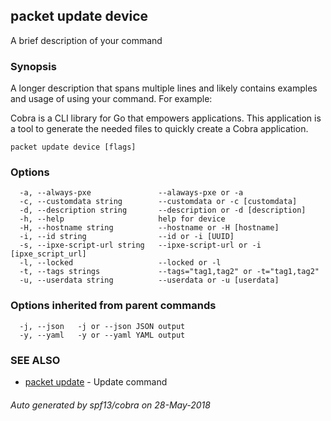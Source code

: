 ## packet update device

A brief description of your command

### Synopsis

A longer description that spans multiple lines and likely contains examples
and usage of using your command. For example:

Cobra is a CLI library for Go that empowers applications.
This application is a tool to generate the needed files
to quickly create a Cobra application.

```
packet update device [flags]
```

### Options

```
  -a, --always-pxe               --alaways-pxe or -a
  -c, --customdata string        --customdata or -c [customdata]
  -d, --description string       --description or -d [description]
  -h, --help                     help for device
  -H, --hostname string          --hostname or -H [hostname]
  -i, --id string                --id or -i [UUID]
  -s, --ipxe-script-url string   --ipxe-script-url or -i [ipxe_script_url]
  -l, --locked                   --locked or -l
  -t, --tags strings             --tags="tag1,tag2" or -t="tag1,tag2"
  -u, --userdata string          --userdata or -u [userdata]
```

### Options inherited from parent commands

```
  -j, --json   -j or --json JSON output
  -y, --yaml   -y or --yaml YAML output
```

### SEE ALSO

* [packet update](packet_update.md)	 - Update command

###### Auto generated by spf13/cobra on 28-May-2018
